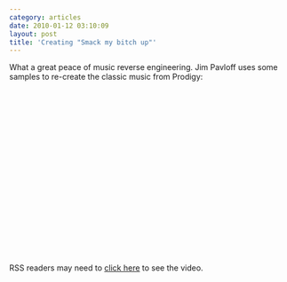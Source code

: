 ```yaml
---
category: articles
date: 2010-01-12 03:10:09
layout: post
title: 'Creating "Smack my bitch up"'
---
```


<p>What a great peace of music reverse engineering. Jim Pavloff uses some samples to re-create the classic music from Prodigy:</p>

<iframe title="Creating Smack my bitch up" width="480" height="300" data-src="//www.youtube.com/embed/eU5Dn-WaElI" frameborder="0" allowfullscreen></iframe>

<p>RSS readers may need to <a href="//joaobordalo.com/">click here</a> to see the video.</p>
